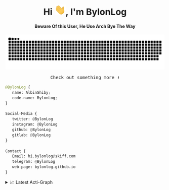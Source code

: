 <div align="center">
<h1 align="center">Hi <img width="35" src="https://github.com/bylonlog/bylonlog/blob/main/resources/img/waving.gif">, I'm BylonLog</h1>
<h4 align="center">Beware Of this User, He Use Arch Bye The Way</h4>
</div>

<div align="center">
  <a href="https://bylonlog.github.io/">
  <img  src="https://github.com/bylonlog/bylonlog/blob/main/resources/img/grid-snake.svg"
       alt="snake" /></a>
</div>
<p align="center"><samp>
Check out something more ⬇️  
  </samp>
</p>


```python
@BylonLog {
   name: AlbinShiby;
   code-name: BylonLog;
}

Social-Media {
   twitter: @BylonLog
   instagram: @BylonLog
   github: @BylonLog
   gitlab: @BylonLog
}

Contact {
   Email: hi.bylonlog@skiff.com
   telegram: @BylonLog
   web-page: bylonlog.github.io
}
```



 
<details>
  <summary>📈 Latest Acti-Graph</summary>
  <br/>
  
📊 Stats
------
<p align="left">
  <img src="https://github-readme-streak-stats.herokuapp.com/?user=skewlinez&theme=material-palenight" />
 </p>

<p align="right" >
  <img src="https://github-readme-stats.vercel.app/api?username=skewlinez&show_icons=true&theme=material-palenight&count_private=true&include_all_commits=true" />
  
</p>

<p align="center">
  <img src="https://activity-graph.herokuapp.com/graph?username=skewlinez&theme=material-palenight" />
</p>



</details>
<!---
bylonlog/bylonlog is a ✨ special ✨ repository because its `README.md` (this file) appears on your GitHub profile.
You can click the Preview link to take a look at your changes.
--->
